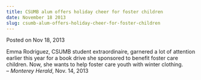 ```yaml
---
title: CSUMB alum offers holiday cheer for foster children
date: November 18 2013
slug: csumb-alum-offers-holiday-cheer-for-foster-children
---
```


 



<span class="date">Posted on Nov 18, 2013    </span>
<p>Emma Rodriguez, CSUMB student extraordinaire, garnered a lot of
attention earlier this year for a book drive she sponsored to
benefit foster care children. Now, she wants to help foster care
youth with winter clothing.<br>
&#x2013; <em>Monterey Herald</em>, Nov. 14, 2013</br></p>





```
